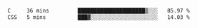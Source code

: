 
<!--START_SECTION:waka-->

```txt
C     36 mins         █████████████████████▒░░░   85.97 %
CSS   5 mins          ███▓░░░░░░░░░░░░░░░░░░░░░   14.03 %
```

<!--END_SECTION:waka-->

